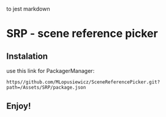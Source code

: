to jest markdown

# SRP - scene reference picker

## Instalation

use this link for PackagerManager:
```
https//github.com/MLopusiewicz/SceneReferencePicker.git?path=/Assets/SRP/package.json
```

## Enjoy!
